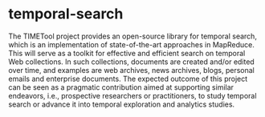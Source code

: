 temporal-search
===============
The TIMETool project provides an open-source library for temporal search, which is an implementation of state-of-the-art approaches in MapReduce. This will serve as a toolkit for effective and efficient search on temporal Web collections. In such collections, documents are created and/or edited over time, and examples are web archives, news archives, blogs, personal emails and enterprise documents. The expected outcome of this project can be seen as a pragmatic contribution aimed at supporting similar endeavors, i.e., prospective researchers or practitioners, to study temporal search or advance it into temporal exploration and analytics studies.
